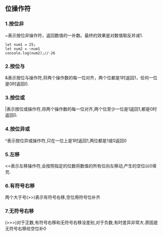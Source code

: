 ## 位操作符

### 1.按位非

~表示按位非操作符，返回数值的一补数。最终的效果是对数值取反并减1.

```
let num1 = 25;
let num2 = ~num1
console.log(num2);//-26
```

### 2.按位与

&表示按位与操作符,将两个操作数的每一位对齐，两个位都是1时返回1，任何一位是0时返回0.

### 3.按位或

|表示按位或操作符,将两个操作数的每一位对齐,两个位至少一位是1返回1,都是0时返回0.

### 4.按位异或

^表示按位异或操作符,只在一位上是1时返回1,两位都是1或0返回0

### 5.左移

<<表示左移操作符,会按照指定的位数将数值的所有位向左移动,产生的空位以0填充.

### 6.有符号右移

两个大于号(>>)表示有符号右移,空位用符号位补齐

### 7.无符号右移

(>>>)对于正数,有符号右移和无符号右移没差别,对于负数,有时差异非常大.原因是无符号右移给空位补0

